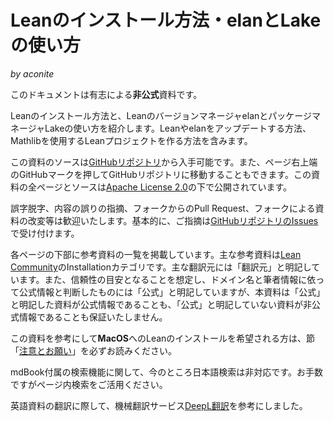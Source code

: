 # Leanのインストール方法・elanとLakeの使い方

*by aconite*

このドキュメントは有志による**非公式**資料です。

Leanのインストール方法と、LeanのバージョンマネージャelanとパッケージマネージャLakeの使い方を紹介します。Leanやelanをアップデートする方法、Mathlibを使用するLeanプロジェクトを作る方法を含みます。

この資料のソースは[GitHubリポジトリ](https://github.com/aconite-ac/how_to_install_lean)から入手可能です。また、ページ右上端のGitHubマークを押してGitHubリポジトリに移動することもできます。この資料の全ページとソースは[Apache License 2.0](LICENSE)の下で公開されています。

誤字脱字、内容の誤りの指摘、フォークからのPull Request、フォークによる資料の改変等は歓迎いたします。基本的に、ご指摘は[GitHubリポジトリのIssues](https://github.com/aconite-ac/how_to_install_lean/issues)で受け付けます。

各ページの下部に参考資料の一覧を掲載しています。主な参考資料は[Lean Community](https://leanprover-community.github.io/index.html)のInstallationカテゴリです。主な翻訳元には「翻訳元」と明記しています。また、信頼性の目安となることを想定し、ドメイン名と筆者情報に依って公式情報と判断したものには「公式」と明記していますが、本資料は「公式」と明記した資料が公式情報であることも、「公式」と明記していない資料が非公式情報であることも保証いたしません。

この資料を参考にして**MacOS**へのLeanのインストールを希望される方は、節「[注意とお願い](./how-to-install/macos.md#注意とお願い必ずお読みください)」を必ずお読みください。

mdBook付属の検索機能に関して、今のところ日本語検索は非対応です。お手数ですがページ内検索をご活用ください。

英語資料の翻訳に際して、機械翻訳サービス[DeepL翻訳](https://www.deepl.com/ja/translator)を参考にしました。
